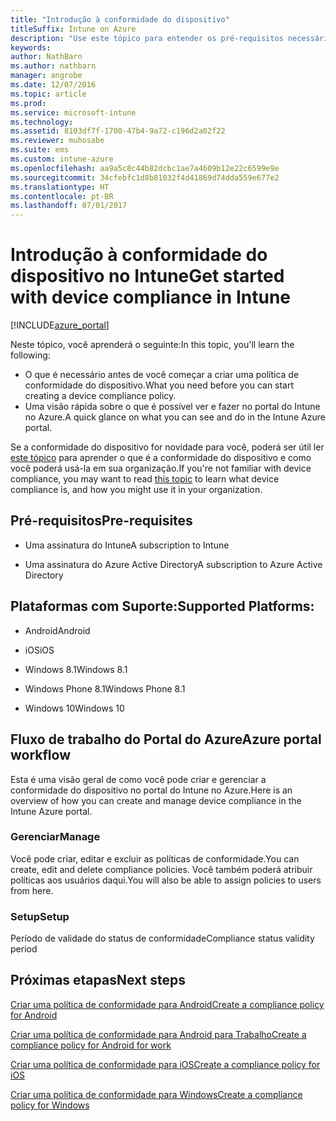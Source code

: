 ```yaml
---
title: "Introdução à conformidade do dispositivo"
titleSuffix: Intune on Azure
description: "Use este tópico para entender os pré-requisitos necessários para criar políticas de conformidade no Microsoft Intune"
keywords: 
author: NathBarn
ms.author: nathbarn
manager: angrobe
ms.date: 12/07/2016
ms.topic: article
ms.prod: 
ms.service: microsoft-intune
ms.technology: 
ms.assetid: 8103df7f-1700-47b4-9a72-c196d2a02f22
ms.reviewer: muhosabe
ms.suite: ems
ms.custom: intune-azure
ms.openlocfilehash: aa9a5c8c44b82dcbc1ae7a4609b12e22c6599e9e
ms.sourcegitcommit: 34cfebfc1d8b81032f4d41869d74dda559e677e2
ms.translationtype: HT
ms.contentlocale: pt-BR
ms.lasthandoff: 07/01/2017
---
```

# <span data-ttu-id="f06bf-103">Introdução à conformidade do dispositivo no Intune</span><span class="sxs-lookup"><span data-stu-id="f06bf-103">Get started with device compliance in Intune</span></span>
<a id="get-started-with-device-compliance-in-intune" class="xliff"></a>


[!INCLUDE[azure_portal](./includes/azure_portal.md)]

<span data-ttu-id="f06bf-104">Neste tópico, você aprenderá o seguinte:</span><span class="sxs-lookup"><span data-stu-id="f06bf-104">In this topic, you'll learn the following:</span></span> 

- <span data-ttu-id="f06bf-105">O que é necessário antes de você começar a criar uma política de conformidade do dispositivo.</span><span class="sxs-lookup"><span data-stu-id="f06bf-105">What you need before you can start creating a device compliance policy.</span></span>
- <span data-ttu-id="f06bf-106">Uma visão rápida sobre o que é possível ver e fazer no portal do Intune no Azure.</span><span class="sxs-lookup"><span data-stu-id="f06bf-106">A quick glance on what you can see and do in the Intune Azure portal.</span></span> 

<span data-ttu-id="f06bf-107">Se a conformidade do dispositivo for novidade para você, poderá ser útil ler [este tópico](device-compliance.md) para aprender o que é a conformidade do dispositivo e como você poderá usá-la em sua organização.</span><span class="sxs-lookup"><span data-stu-id="f06bf-107">If you're not familiar with device compliance, you may want to read [this topic](device-compliance.md) to learn what device compliance is, and how you might use it in your organization.</span></span>

##  <span data-ttu-id="f06bf-108">Pré-requisitos</span><span class="sxs-lookup"><span data-stu-id="f06bf-108">Pre-requisites</span></span>
<a id="pre-requisites" class="xliff"></a>

-   <span data-ttu-id="f06bf-109">Uma assinatura do Intune</span><span class="sxs-lookup"><span data-stu-id="f06bf-109">A subscription to Intune</span></span>

-   <span data-ttu-id="f06bf-110">Uma assinatura do Azure Active Directory</span><span class="sxs-lookup"><span data-stu-id="f06bf-110">A subscription to Azure Active Directory</span></span>

##  <span data-ttu-id="f06bf-111">Plataformas com Suporte:</span><span class="sxs-lookup"><span data-stu-id="f06bf-111">Supported Platforms:</span></span>
<a id="supported-platforms" class="xliff"></a>

-   <span data-ttu-id="f06bf-112">Android</span><span class="sxs-lookup"><span data-stu-id="f06bf-112">Android</span></span>

-   <span data-ttu-id="f06bf-113">iOS</span><span class="sxs-lookup"><span data-stu-id="f06bf-113">iOS</span></span>

-   <span data-ttu-id="f06bf-114">Windows 8.1</span><span class="sxs-lookup"><span data-stu-id="f06bf-114">Windows 8.1</span></span>

-   <span data-ttu-id="f06bf-115">Windows Phone 8.1</span><span class="sxs-lookup"><span data-stu-id="f06bf-115">Windows Phone 8.1</span></span>

-   <span data-ttu-id="f06bf-116">Windows 10</span><span class="sxs-lookup"><span data-stu-id="f06bf-116">Windows 10</span></span>

##  <span data-ttu-id="f06bf-117">Fluxo de trabalho do Portal do Azure</span><span class="sxs-lookup"><span data-stu-id="f06bf-117">Azure portal workflow</span></span>
<a id="azure-portal-workflow" class="xliff"></a>

<span data-ttu-id="f06bf-118">Esta é uma visão geral de como você pode criar e gerenciar a conformidade do dispositivo no portal do Intune no Azure.</span><span class="sxs-lookup"><span data-stu-id="f06bf-118">Here is an overview of how you can create and manage device compliance in the Intune Azure portal.</span></span>

<!---### Overview

When you choose the **Set device compliance** workload, the blade opens with an  **Overview** section that displays a summary view of your compliance policies that you have created and the status of the devices they have been applied to. If you
don’t have any policies configured yet, the overview will just include the various reports but with no data.--->

### <span data-ttu-id="f06bf-119">Gerenciar</span><span class="sxs-lookup"><span data-stu-id="f06bf-119">Manage</span></span>
<a id="manage" class="xliff"></a>

<span data-ttu-id="f06bf-120">Você pode criar, editar e excluir as políticas de conformidade.</span><span class="sxs-lookup"><span data-stu-id="f06bf-120">You can create, edit and delete compliance policies.</span></span> <span data-ttu-id="f06bf-121">Você também poderá atribuir políticas aos usuários daqui.</span><span class="sxs-lookup"><span data-stu-id="f06bf-121">You will also be able to assign policies to users from here.</span></span>

<!---### Monitor

This section is a detailed view of what you see in the **Overview**. A list of all the reports are displayed in this section and you can interactively drill down through each of these reports.--->

### <span data-ttu-id="f06bf-122">Setup</span><span class="sxs-lookup"><span data-stu-id="f06bf-122">Setup</span></span>
<a id="setup" class="xliff"></a>

<span data-ttu-id="f06bf-123">Período de validade do status de conformidade</span><span class="sxs-lookup"><span data-stu-id="f06bf-123">Compliance status validity period</span></span>

##  <span data-ttu-id="f06bf-124">Próximas etapas</span><span class="sxs-lookup"><span data-stu-id="f06bf-124">Next steps</span></span>
<a id="next-steps" class="xliff"></a>
[<span data-ttu-id="f06bf-125">Criar uma política de conformidade para Android</span><span class="sxs-lookup"><span data-stu-id="f06bf-125">Create a compliance policy for Android</span></span>](compliance-policy-create-android.md)

[<span data-ttu-id="f06bf-126">Criar uma política de conformidade para Android para Trabalho</span><span class="sxs-lookup"><span data-stu-id="f06bf-126">Create a compliance policy for Android for work</span></span>](compliance-policy-create-android-for-work.md)

[<span data-ttu-id="f06bf-127">Criar uma política de conformidade para iOS</span><span class="sxs-lookup"><span data-stu-id="f06bf-127">Create a compliance policy for iOS</span></span>](compliance-policy-create-ios.md)

[<span data-ttu-id="f06bf-128">Criar uma política de conformidade para Windows</span><span class="sxs-lookup"><span data-stu-id="f06bf-128">Create a compliance policy for Windows</span></span>](compliance-policy-create-windows.md)
